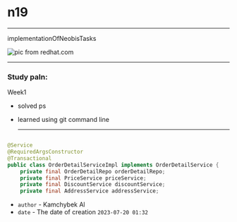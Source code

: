 # n19
---

implementationOfNeobisTasks  


![pic from redhat.com](https://developers.redhat.com/sites/default/files/styles/list_item_thumb/public/ST-java1_1x%20%283%29_3.png?itok=mn2zw0CD)
___

### **Study paln:**

Week1

* solved ps

* learned using git command line

  ---

```java

@Service
@RequiredArgsConstructor
@Transactional
public class OrderDetailServiceImpl implements OrderDetailService {
    private final OrderDetailRepo orderDetailRepo;
    private final PriceService priceService;
    private final DiscountService discountService;
    private final AddressService addressService;

```

* `author` - Kamchybek Al
* `date` - The date of creation `2023-07-20 01:32`
